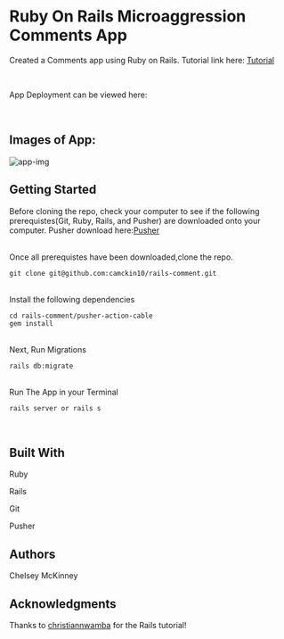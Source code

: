 # Ruby On Rails Microaggression Comments App

Created a Comments app using Ruby on Rails. 
Tutorial link here: [Tutorial](https://pusher.com/tutorials/comments-app-ruby-rails#adding-realtime-functionality-using-pusher)
 

 <br/>

 App Deployment can be viewed here: 
 <!--[app-img](link)-->
 
 <br/>

 ## Images of App:
<!--![app-img](https://drive.google.com/open?id=1tuiLIDJsCXlv_wVPOMK4dtWlPLRZOTp0)-->
![app-img](https://drive.google.com/uc?export=view&id=1tuiLIDJsCXlv_wVPOMK4dtWlPLRZOTp0)
 
 
## Getting Started
Before cloning the repo, check your computer to see if the following prerequistes(Git, Ruby, Rails, and Pusher) are downloaded onto your computer. 
Pusher download here:[Pusher](https://pusher.com/docs/channels/getting_started/javascript) 

<br/>
Once all prerequistes have been downloaded,clone the repo.

``` 
git clone git@github.com:camckin10/rails-comment.git 
``` 
<br/>
Install the following dependencies

```
cd rails-comment/pusher-action-cable
gem install
```
<br/>
Next, Run Migrations

```
rails db:migrate
```
<br/>
Run The App in your Terminal

```
rails server or rails s 
```
<br/>

## Built With 
Ruby 

Rails

Git

Pusher

## Authors 
Chelsey McKinney

## Acknowledgments
Thanks to [christiannwamba](https://github.com/christiannwamba/pusher-action-cable) for the Rails tutorial! 

